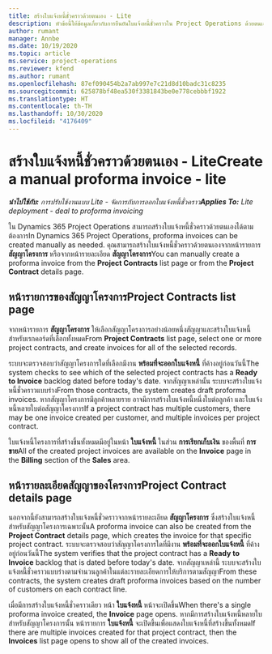 ```yaml
---
title: สร้างใบแจ้งหนี้ชั่วคราวด้วยตนเอง - Lite
description: หัวข้อนี้ให้ข้อมูลเกี่ยวกับการยืนยันใบแจ้งหนี้ชั่วคราวใน Project Operations ด้วยตนเอง
author: rumant
manager: Annbe
ms.date: 10/19/2020
ms.topic: article
ms.service: project-operations
ms.reviewer: kfend
ms.author: rumant
ms.openlocfilehash: 87ef090454b2a7ab997e7c21d8d10badc31c8235
ms.sourcegitcommit: 625878bf48ea530f3381843be0e778cebbbf1922
ms.translationtype: HT
ms.contentlocale: th-TH
ms.lasthandoff: 10/30/2020
ms.locfileid: "4176409"
---
```

# <a name="create-a-manual-proforma-invoice---lite"></a><span data-ttu-id="ebb53-103">สร้างใบแจ้งหนี้ชั่วคราวด้วยตนเอง - Lite</span><span class="sxs-lookup"><span data-stu-id="ebb53-103">Create a manual proforma invoice - lite</span></span>

<span data-ttu-id="ebb53-104">_**นำไปใช้กับ:** การปรับใช้งานแบบ Lite - จัดการกับการออกใบแจ้งหนี้ชั่วคราว_</span><span class="sxs-lookup"><span data-stu-id="ebb53-104">_**Applies To:** Lite deployment - deal to proforma invoicing_</span></span>

<span data-ttu-id="ebb53-105">ใน Dynamics 365 Project Operations สามารถสร้างใบแจ้งหนี้ชั่วคราวด้วยตนเองได้ตามต้องการ</span><span class="sxs-lookup"><span data-stu-id="ebb53-105">In Dynamics 365 Project Operations, proforma invoices can be created manually as needed.</span></span> <span data-ttu-id="ebb53-106">คุณสามารถสร้างใบแจ้งหนี้ชั่วคราวด้วยตนเองจากหน้ารายการ **สัญญาโครงการ** หรือจากหน้ารายละเอียด **สัญญาโครงการ**</span><span class="sxs-lookup"><span data-stu-id="ebb53-106">You can manually create a proforma invoice from the **Project Contracts** list page or from the **Project Contract** details page.</span></span>

##  <a name="project-contracts-list-page"></a><span data-ttu-id="ebb53-107">หน้ารายการของสัญญาโครงการ</span><span class="sxs-lookup"><span data-stu-id="ebb53-107">Project Contracts list page</span></span>

<span data-ttu-id="ebb53-108">จากหน้ารายการ **สัญญาโครงการ** ให้เลือกสัญญาโครงการอย่างน้อยหนึ่งสัญญาและสร้างใบแจ้งหนี้สำหรับเรกคอร์ดที่เลือกทั้งหมด</span><span class="sxs-lookup"><span data-stu-id="ebb53-108">From **Project Contracts** list page, select one or more project contracts, and create invoices for all of the selected records.</span></span>

<span data-ttu-id="ebb53-109">ระบบจะตรวจสอบว่าสัญญาโครงการใดที่เลือกมีงาน **พร้อมที่จะออกใบแจ้งหนี้** ที่ค้างอยู่ก่อนวันนี้</span><span class="sxs-lookup"><span data-stu-id="ebb53-109">The system checks to see which of the selected project contracts has a **Ready to Invoice** backlog  dated before today's date.</span></span> <span data-ttu-id="ebb53-110">จากสัญญาเหล่านั้น ระบบจะสร้างใบแจ้งหนี้ชั่วคราวแบบร่าง</span><span class="sxs-lookup"><span data-stu-id="ebb53-110">From those contracts, the system creates draft proforma invoices.</span></span> <span data-ttu-id="ebb53-111">หากสัญญาโครงการมีลูกค้าหลายราย อาจมีการสร้างใบแจ้งหนี้หนึ่งใบต่อลูกค้า และใบแจ้งหนี้หลายใบต่อสัญญาโครงการ</span><span class="sxs-lookup"><span data-stu-id="ebb53-111">If a project contract has multiple customers, there may be one invoice created per customer, and multiple invoices per project contract.</span></span>

<span data-ttu-id="ebb53-112">ใบแจ้งหนี้โครงการที่สร้างขึ้นทั้งหมดมีอยู่ในหน้า **ใบแจ้งหนี้** ในส่วน **การเรียกเก็บเงิน** ของพื้นที่ **การขาย**</span><span class="sxs-lookup"><span data-stu-id="ebb53-112">All of the created project invoices are available on the **Invoice** page in the **Billing** section of the **Sales** area.</span></span>

## <a name="project-contract-details-page"></a><span data-ttu-id="ebb53-113">หน้ารายละเอียดสัญญาของโครงการ</span><span class="sxs-lookup"><span data-stu-id="ebb53-113">Project Contract details page</span></span>

<span data-ttu-id="ebb53-114">นอกจากนี้ยังสามารถสร้างใบแจ้งหนี้ชั่วคราวจากหน้ารายละเอียด **สัญญาโครงการ** ซึ่งสร้างใบแจ้งหนี้สำหรับสัญญาโครงการเฉพาะนั้น</span><span class="sxs-lookup"><span data-stu-id="ebb53-114">A proforma invoice can also be created from the **Project Contract** details page, which creates the invoice for that specific project contract.</span></span> <span data-ttu-id="ebb53-115">ระบบจะตรวจสอบว่าสัญญาโครงการใดที่มีงาน **พร้อมที่จะออกใบแจ้งหนี้** ที่ค้างอยู่ก่อนวันนี้</span><span class="sxs-lookup"><span data-stu-id="ebb53-115">The system verifies that the project contract has a **Ready to Invoice** backlog that is dated before today's date.</span></span> <span data-ttu-id="ebb53-116">จากสัญญาเหล่านี้ ระบบจะสร้างใบแจ้งหนี้ชั่วคราวแบบร่างตามจำนวนลูกค้าในแต่ละรายละเอียดการให้บริการตามสัญญา</span><span class="sxs-lookup"><span data-stu-id="ebb53-116">From these contracts, the system creates draft proforma invoices based on the number of customers on each contract line.</span></span>

<span data-ttu-id="ebb53-117">เมื่อมีการสร้างใบแจ้งหนี้ชั่วคราวเดียว หน้า **ใบแจ้งหนี้** หน้าจะเปิดขึ้น</span><span class="sxs-lookup"><span data-stu-id="ebb53-117">When there's a single proforma invoice created, the **Invoice** page opens.</span></span> <span data-ttu-id="ebb53-118">หากมีการสร้างใบแจ้งหนี้หลายใบสำหรับสัญญาโครงการนั้น หน้ารายการ **ใบแจ้งหนี้** จะเปิดขึ้นเพื่อแสดงใบแจ้งหนี้ที่สร้างขึ้นทั้งหมด</span><span class="sxs-lookup"><span data-stu-id="ebb53-118">If there are multiple invoices created for that project contract, then the **Invoices** list page opens to show all of the created invoices.</span></span>
